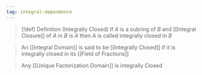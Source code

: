 ```yaml
---
tag: integral-dependence
---
```

>[!def] Definition (Integrally Closed)
>If $A$ is a subring of $B$ and [[Integral Closure]] of $A$ in $B$ is $A$ then $A$ is called integrally closed in $B$

>An [[Integral Domain]] is said to be [[Integrally Closed]] if it is integrally closed in its [[Field of Fractions]]

 >Any [[Unique Factorization Domain]] is integrally Closed